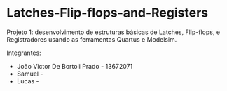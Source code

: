 # Latches-Flip-flops-and-Registers

Projeto 1: desenvolvimento de estruturas básicas de Latches, Flip-flops, e Registradores usando as ferramentas Quartus e Modelsim.

Integrantes: 
* João Victor De Bortoli Prado - 13672071
* Samuel -
* Lucas -
